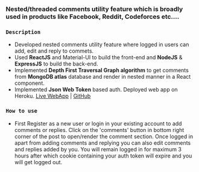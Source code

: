 ### Nested/threaded comments utility feature which is broadly used in products like Facebook, Reddit, Codeforces etc.... 

### `Description`

* Developed nested comments utility feature where logged in users can add, edit and reply to commets.
* Used **ReactJS** and Material-UI to build the front-end and **NodeJS** & **ExpressJS** to build the back-end.
* Implemented **Depth First Traversal Graph algorithm** to get comments from **MongoDB atlas** database and render in nested manner in a React component.
* Implemented **Json Web Token** based auth. Deployed web app on Heroku. [Live WebApp](#) | [GitHub](https://github.com/Pratik01-git/NComment)

### `How to use`

* First Register as a new user or login in your existing account to add comments or replies. Click on the 'comments' button in bottom right corner of the post to open/render the comment section. Once logged in apart from adding comments and replying you can also edit comments and replies added by you. You will remain logged in for maximum 3 hours after which cookie containing your auth token will expire and you will get logged out.

